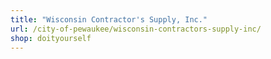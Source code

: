 ```yaml
---
title: "Wisconsin Contractor's Supply, Inc."
url: /city-of-pewaukee/wisconsin-contractors-supply-inc/
shop: doityourself
---
```

